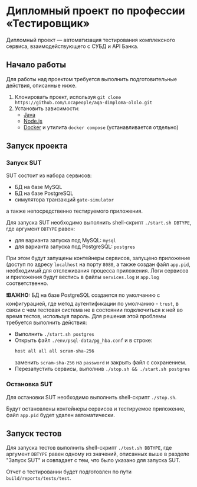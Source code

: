 # Дипломный проект по профессии «Тестировщик»

Дипломный проект — автоматизация тестирования комплексного сервиса, взаимодействующего с СУБД и API Банка.

## Начало работы

Для работы над проектом требуется выполнить подготовительные действия, описанные ниже.

1. Клонировать проект, используя `git clone https://github.com/Locapeople/aqa-dimploma-ololo.git`
2. Установить зависимости:
   - [Java](https://www.java.com/en/download/)
   - [Node.js](https://nodejs.org/en/download/)
   - [Docker](https://www.docker.com/products/docker-desktop/) и утилита `docker compose` (устанавливается отдельно)

## Запуск проекта

### Запуск SUT

SUT состоит из набора сервисов:
- БД на базе MySQL
- БД на базе PostgreSQL
- симулятора транзакций `gate-simulator`

а также непосредственно тестируемого приложения.

Для запуска SUT необходимо выполнить shell-скрипт `./start.sh DBTYPE`, где аргумент `DBTYPE` равен:
- для варианта запуска под MySQL: `mysql`
- для варианта запуска под PostgreSQL: `postgres`

При этом будут запущены контейнеры сервисов, запущено приложение (доступ по адресу `localhost` на порту `8080`, 
а также создан файл `app.pid`, необходимый для отслеживания процесса приложения.
Логи сервисов и приложения будут вестись в файлы `services.log` и `app.log` соответственно.

**❗️ВАЖНО:** БД на базе PostgreSQL создается по умолчанию с конфигурацией, где метод аутентификации по умолчанию - `trust`, 
в связи с чем тестовая система не в состоянии подключиться к ней во время тестов, используя пароль.
Для решения этой проблемы требуется выполнить действия:
- Выполнить `./start.sh postgres`
- Открыть файл `./env/psql-data/pg_hba.conf` и в строке:
  ```bash
  host all all all scram-sha-256
  ```
  заменить `scram-sha-256` на `password` и закрыть файл с сохранением.
- Перезапустить сервисы, выполнив `./stop.sh && ./start.sh postgres`

### Остановка SUT

Для остановки SUT необходимо выполнить shell-скрипт `./stop.sh`.

Будут остановлены контейнеры сервисов и тестируемое приложение, файл `app.pid` будет удален автоматически.

## Запуск тестов

Для запуска тестов выполнить shell-скрипт `./test.sh DBTYPE`, 
где аргумент `DBTYPE` равен одному из значений, описанных выше в разделе "Запуск SUT" 
и совпадает с тем, что было указано для запуска SUT.

Отчет о тестировании будет подготовлен по пути `build/reports/tests/test`.